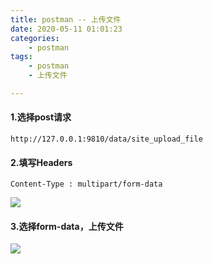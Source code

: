 ```yaml
---
title: postman -- 上传文件
date: 2020-05-11 01:01:23
categories:
    - postman
tags:
    - postman
    - 上传文件

---
```


#### 1.选择post请求

```
http://127.0.0.1:9810/data/site_upload_file
```

<!-- more -->

#### 2.填写Headers

```
Content-Type : multipart/form-data
```

![](https://img-blog.csdn.net/20180601143717485?watermark/2/text/aHR0cHM6Ly9ibG9nLmNzZG4ubmV0L21hb3dlbmRp/font/5a6L5L2T/fontsize/400/fill/I0JBQkFCMA==/dissolve/70)

#### 3.选择form-data，上传文件

![](https://img-blog.csdn.net/20180601143141175?watermark/2/text/aHR0cHM6Ly9ibG9nLmNzZG4ubmV0L21hb3dlbmRp/font/5a6L5L2T/fontsize/400/fill/I0JBQkFCMA==/dissolve/70)